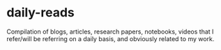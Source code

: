 # daily-reads
Compilation of blogs, articles, research papers, notebooks, videos that I refer/will be referring on a daily basis, and obviously related to my work.
